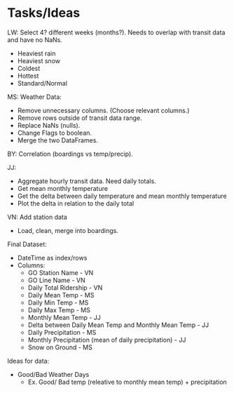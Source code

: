 # Tasks/Ideas
LW: Select 4? different weeks (months?). Needs to overlap with transit data and have no NaNs.
- Heaviest rain
- Heaviest snow
- Coldest
- Hottest
- Standard/Normal

MS: Weather Data:
- Remove unnecessary columns. (Choose relevant columns.)
- Remove rows outside of transit data range.
- Replace NaNs (nulls).
- Change Flags to boolean.
- Merge the two DataFrames.

BY: Correlation (boardings vs temp/precip).

JJ: 
- Aggregate hourly transit data. Need daily totals.
- Get mean monthly temperature 
- Get the delta between daily temperature and mean monthly temperature
- Plot the delta in relation to the daily total

VN: Add station data
- Load, clean, merge into boardings.


Final Dataset:
- DateTime as index/rows
- Columns:
  - GO Station Name - VN 
  - GO Line Name - VN 
  - Daily Total Ridership - VN
  - Daily Mean Temp - MS
  - Daily Min Temp - MS 
  - Daily Max Temp - MS 
  - Monthly Mean Temp - JJ
  - Delta between Daily Mean Temp and Monthly Mean Temp - JJ
  - Daily Precipitation - MS
  - Monthly Precipitation (mean of daily precipitation) - JJ
  - Snow on Ground - MS
  
Ideas for data:
- Good/Bad Weather Days
  - Ex. Good/ Bad temp (releative to monthly mean temp) + precipitation
